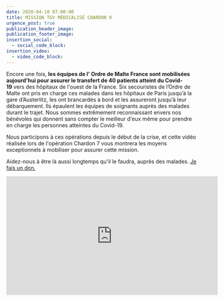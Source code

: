 ```yaml
---
date: 2020-04-10 07:00:00
title: MISSION TGV MÉDICALISÉ CHARDON 9
urgence_post: true
publication_header_image:
publication_footer_image:
insertion_social:
  - social_code_block:
insertion_video:
  - video_code_block:
---
```


Encore une fois,&nbsp;**les &eacute;quipes de l' Ordre de Malte France sont mobilis&eacute;es aujourd'hui pour assurer le transfert de 40 patients atteint du Covid-19**&nbsp;vers des h&ocirc;pitaux de l'ouest de la France. Six secouristes de l’Ordre de Malte ont pris en charge ces malades dans les h&ocirc;pitaux de Paris jusqu’&agrave; la gare d’Austerlitz, les ont brancard&eacute;s &agrave; bord et les assureront jusqu’&agrave; leur d&eacute;barquement. Ils &eacute;paulent les &eacute;quipes de soignants aupr&egrave;s des malades durant le trajet. Nous sommes extr&ecirc;mement reconnaissant envers nos b&eacute;n&eacute;voles qui donnent sans compter le meilleur d'eux m&ecirc;me pour prendre en charge les personnes atteintes du Covid-19.

Nous participons &agrave; ces op&eacute;rations depuis le d&eacute;but de la crise, et cette vid&eacute;o r&eacute;alis&eacute;e lors de l'op&eacute;ration Chardon 7 vous montrera les moyens exceptionnels &agrave; mobiliser pour assurer cette mission.

Aidez-nous &agrave; &ecirc;tre l&agrave; aussi longtemps qu'il le faudra, aupr&egrave;s des malades.&nbsp;[Je fais un don.](https://don.ordredemaltefrance.org/?cid=11&amp;reserved_code_origine=Webcovid)

<iframe src="https://www.facebook.com/plugins/video.php?href=https%3A%2F%2Fwww.facebook.com%2Fordredemaltefrance%2Fvideos%2F264337451245740%2F&amp;show_text=0&amp;width=560" width="560" height="315" style="border:none;overflow:hidden" scrolling="no" frameborder="0" allowtransparency="true" allowfullscreen="true"></iframe>